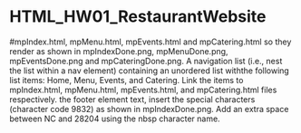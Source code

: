 # HTML_HW01_RestaurantWebsite
#mpIndex.html, mpMenu.html, mpEvents.html and
mpCatering.html so they render as shown in mpIndexDone.png, mpMenuDone.png, mpEventsDone.png
and mpCateringDone.png.
A navigation list (i.e., nest the list within a nav element) containing an unordered list withthe following list items: Home, Menu, Events, and Catering. Link the items to
mpIndex.html, mpMenu.html, mpEvents.html, and mpCatering.html files respectively.
the footer element text, insert the special characters (character code 9832) as shown in
mpIndexDone.png. Add an extra space between NC and 28204 using the nbsp character name.

